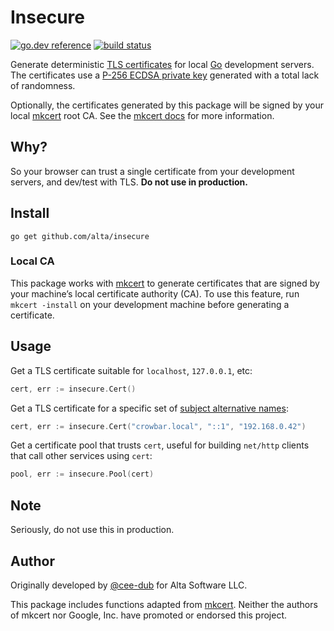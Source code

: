 # Insecure

[![go.dev reference](https://img.shields.io/badge/go.dev-reference-007d9c?logo=go&logoColor=white)](https://pkg.go.dev/github.com/alta/insecure) [![build status](https://img.shields.io/github/workflow/status/alta/insecure/Go.svg)](https://github.com/alta/insecure/actions)

Generate deterministic [TLS certificates](https://golang.org/pkg/crypto/tls/) for local [Go](https://golang.org/) development servers. The certificates use a [P-256 ECDSA private key](https://csrc.nist.gov/csrc/media/events/workshop-on-elliptic-curve-cryptography-standards/documents/papers/session6-adalier-mehmet.pdf) generated with a total lack of randomness.

Optionally, the certificates generated by this package will be signed by your local [mkcert](https://github.com/FiloSottile/mkcert) root CA. See the [mkcert docs](https://github.com/FiloSottile/mkcert) for more information.

## Why?

So your browser can trust a single certificate from your development servers, and dev/test with TLS. **Do not use in production.**

## Install

`go get github.com/alta/insecure`

### Local CA

This package works with [mkcert](https://github.com/FiloSottile/mkcert) to generate certificates that are signed by your machine’s local certificate authority (CA). To use this feature, run `mkcert -install` on your development machine before generating a certificate.

## Usage

Get a TLS certificate suitable for `localhost`, `127.0.0.1`, etc:

```go
cert, err := insecure.Cert()
```

Get a TLS certificate for a specific set of [subject alternative names](https://en.wikipedia.org/wiki/Subject_Alternative_Name):

```go
cert, err := insecure.Cert("crowbar.local", "::1", "192.168.0.42")
```

Get a certificate pool that trusts `cert`, useful for building `net/http` clients that call other services using `cert`:

```go
pool, err := insecure.Pool(cert)
```

## Note

Seriously, do not use this in production.

## Author

Originally developed by [@cee-dub](https://github.com/cee-dub) for Alta Software LLC.

This package includes functions adapted from [mkcert](https://github.com/FiloSottile/mkcert). Neither the authors of mkcert nor Google, Inc. have promoted or endorsed this project.
